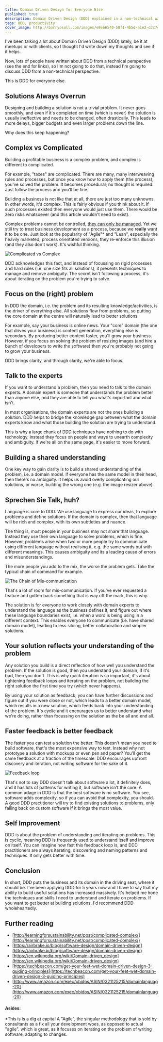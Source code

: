 ```yaml
---
title: Domain Driven Design for Everyone Else
published: true
description: Domain Driven Design (DDD) explained in a non-technical way
tags: DDD, productivity
cover_image: http://barryosull.com/images/e9e66540-b0f1-4b5d-a1e2-d3c7c1ae0e0f.jpg
---
```

I've been talking a lot about Domain Driven Design (DDD) lately, be it at meetups or with clients, so I thought I'd write down my thoughts and see if it helps.

Now, lots of people have written about DDD from a technical perspective (see the end for links), so I'm not going to do that, instead I'm going to discuss DDD from a non-technical perspective. 

This is DDD for everyone else.

## Solutions Always Overrun
Designing and building a solution is not a trivial problem. It never goes smoothly, and even if it's completed on time (which is never) the solution is usually ineffective and needs to be changed, often drastically. This leads to more delays, bigger budgets and even larger problems down the line.

Why does this keep happening?

## Complex vs Complicated
Building a profitable business is a complex problem, and complex is different to complicated. 

For example, "taxes" are complicated. There are many, many interweaving rules and processes, but once you know how to apply them (the process), you've solved the problem. It becomes procedural; no thought is required. Just follow the process and you'll be fine.

Building a business is not like that at all, there are just too many unknowns. In other words, it's complex. This is fairly obvious if you think about it. If such processes existed then everyone would just use them. There would be zero risks whatsoever (and this article wouldn't need to exist). 

Complex problems cannot be controlled, [they can only be managed](https://sloanreview.mit.edu/article/the-critical-difference-between-complex-and-complicated/). Yet we still try to treat business development as a process, because we __really__ want it to be one. Just look at the popularity of "Agile"* and "Lean", especially the heavily marketed, process orientated versions, they re-enforce this illusion (and they also don't work). It's wishful thinking.

![Complicated vs Complex](http://barryosull.com/images/db8ae1ef-bea3-469f-b5be-d098d15f7636.jpg)

DDD acknowledges this fact, and instead of focussing on rigid processes and hard rules (i.e. one size fits all solutions), it presents techniques to manage and remove ambiguity. The secret isn't following a process, it's about iterating on the problem you're trying to solve.

## Focus on the (right) problem
In DDD the domain, i.e. the problem and its resulting knowledge/activities, is the driver of everything else. All solutions flow from problems, so putting the core domain at the centre will naturally lead to better solutions.

For example, say your business is online news. Your "core" domain (the one that drives your business) is content generation, everything else is secondary. By producing better content faster, you'll grow your business. However, if you focus on solving the problem of resizing images (and hire a bunch of developers to write the software) then you're probably not going to grow your business.

DDD brings clarity, and through clarity, we're able to focus.

## Talk to the experts
If you want to understand a problem, then you need to talk to the domain experts. A domain expert is someone that understands the problem better than anyone else, and they are able to tell you what's important and what isn't. 

In most organisations, the domain experts are not the ones building a solution. DDD helps to bridge the knowledge gap between what the domain experts know and what those building the solution are trying to understand.

This is why a large chunk of DDD techniques have nothing to do with technology, instead they focus on people and ways to unearth complexity and ambiguity. If we're all on the same page, it's easier to move forward.

## Building a shared understanding
One key way to gain clarity is to build a shared understanding of the problem, i.e. a domain model. If everyone has the same model in their head, then there's no ambiguity. It helps us avoid overly complicating our solutions, or worse, building the wrong one (e.g. the image resizer above).

## Sprechen Sie Talk, huh?
Language is core to DDD. We use language to express our ideas, to explore problems and define solutions. If the domain is complex, then that language will be rich and complex, with its own subtleties and nuance.

The thing is, most people in your business may not share that language. Instead they use their own language to solve problems, which is fine. However, problems arise when two or more people try to communicate using different language without realising it, e.g. the same words but with different meanings. This causes ambiguity and its a leading cause of errors and misunderstandings. 

The more people you add to the mix, the worse the problem gets. Take the typical chain of command for example. 

![The Chain of Mis-communication](http://barryosull.com/images/97309d57-0197-4a03-809a-f845a23aa60e.jpg)

That's a lot of room for mis-communication. If you've ever requested a feature and gotten back something that is way off the mark, this is why.

The solution is for everyone to work closely with domain experts to understand the language as the business defines it, and figure out where these language boundaries exist, i.e. when a word is being using in a different context. This enables everyone to communicate (i.e. have shared domain model), leading to less siloing, better collaboration and simpler solutions. 

## Your solution reflects your understanding of the problem
Any solution you build is a direct reflection of how well you understand the problem. If the solution is good, then you understand your domain, if it's bad, then you don't. This is why quick iteration is so important, it's about tightening feedback loops and iterating on the problem, not building the right solution the first time you try (which never happens).

By using your solution as feedback, you can have further discussions and figure out if you were close or not, which leads to a better domain model, which results in a new solution, which feeds back into your understanding of the problem. It's cyclic and it encourages us to better understand what we're doing, rather than focussing on the solution as the be all and end all.

## Faster feedback is better feedback
The faster you can test a solution the better. This doesn't mean you need to build software, that's the most expensive way to test. Instead why not prototype a solution with mockups or even pen and paper? You'll get the same feedback at a fraction of the timescale. DDD encourages upfront discovery and iteration, not writing software for the sake of it.

![Feedback loop](http://barryosull.com/images/0de788f4-23bc-410d-92b8-90b44d1fcd67.jpg)

That's not to say DDD doesn't talk about software a lot, it definitely does, and it has lots of patterns for writing it, but software isn't the core. A common adage in DDD is that the best software is no software. You see, software adds complexity, so if you can avoid that complexity, you should. A good DDD practitioner will try to find existing solutions to problems, only falling back on custom software if it brings the most value.

## Self Improvement
DDD is about the problem of understanding and iterating on problems. This is cyclic, meaning DDD is frequently used to understand itself and improve on itself. You can imagine how fast this feedback loop is, and DDD practitioners are always iterating, discovering and naming patterns and techniques. It only gets better with time.

## Conclusion
In short, DDD puts the business and its domain in the driving seat, where it should be. I've been applying DDD for 5 years now and I have to say that my ability to build useful solutions has increased massively. It's helped me hone the techniques and skills I need to understand and iterate on problems. If you want to get better at building solutions, I'd recommend DDD wholeheartedly.

## Further reading
- [http://learningforsustainability.net/post/complicated-complex/](http://learningforsustainability.net/post/complicated-complex/)
- [https://airbrake.io/blog/software-design/domain-driven-design](https://airbrake.io/blog/software-design/domain-driven-design)
- [https://en.wikipedia.org/wiki/Domain-driven_design](https://en.wikipedia.org/wiki/Domain-driven_design)
- [https://techbeacon.com/get-your-feet-wet-domain-driven-design-3-guiding-principles](https://techbeacon.com/get-your-feet-wet-domain-driven-design-3-guiding-principles)
- [http://www.amazon.com/exec/obidos/ASIN/0321125215/domainlanguag-20](http://www.amazon.com/exec/obidos/ASIN/0321125215/domainlanguag-20)


#### Asides:
*This is is a dig at capital A "Agile", the singular methodology that is sold by consultants as a fix all your development woes, as opposed to actual "agile". which is great, as it focuses on iterating on the problem of writing software, adapting to changes.